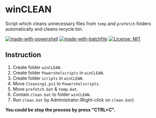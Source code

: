 # winCLEAN

Script which cleans unnecessary files from `temp` and `prefetch` folders automatically and cleans recycle bin.

[![made-with-powershell](https://img.shields.io/badge/Made%20with-Powershell-1f425f.svg)](https://docs.microsoft.com/en-us/powershell/)
[![made-with-batchfile](https://img.shields.io/badge/Made%20with-Batch-1f425f.svg)](https://en.wikipedia.org/wiki/Batch_file)
[![License: MIT](https://img.shields.io/badge/License-MIT-yellow.svg)](https://opensource.org/licenses/MIT)

## Instruction

1. Create folder `winCLEAN`.
2. Create folder `Powershelscripts` in `winCLEAN`.
3. Create folder `scripts` in `winCLEAN`.
4. Move `Cleaning1.ps1` to `Powershelscripts`.
5. Move `prefetch.bat` & `temp.bat`.
6. Contain `clean.bat` to folder `winCLEAN`.
7. Run `clean.bat` by Administrator.(Right-click on `clean.bat`)

**You could be stop the process by press "CTRL+C".**
